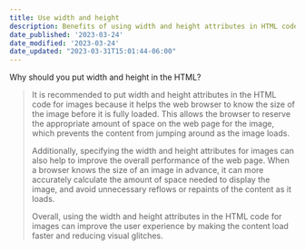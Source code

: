 ```yaml
---
title: Use width and height
description: Benefits of using width and height attributes in HTML code
date_published: '2023-03-24'
date_modified: '2023-03-24'
date_updated: "2023-03-31T15:01:44-06:00"
---
```


Why should you put width and height in the HTML?

> It is recommended to put width and height attributes in the HTML code for images because it helps the web browser to know the size of the image before it is fully loaded. This allows the browser to reserve the appropriate amount of space on the web page for the image, which prevents the content from jumping around as the image loads.
> 
> Additionally, specifying the width and height attributes for images can also help to improve the overall performance of the web page. When a browser knows the size of an image in advance, it can more accurately calculate the amount of space needed to display the image, and avoid unnecessary reflows or repaints of the content as it loads.
> 
> Overall, using the width and height attributes in the HTML code for images can improve the user experience by making the content load faster and reducing visual glitches.
